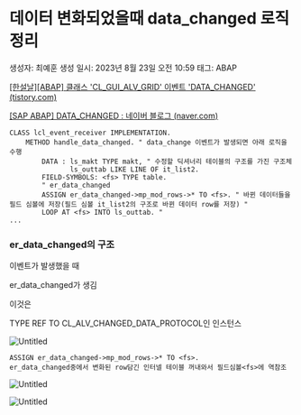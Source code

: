 # 데이터 변화되었을때 data_changed 로직 정리

생성자: 최예훈
생성 일시: 2023년 8월 23일 오전 10:59
태그: ABAP

[[한설날][ABAP] 클래스 'CL_GUI_ALV_GRID' 이벤트 'DATA_CHANGED' (tistory.com)](https://seollal.tistory.com/686)

[[SAP ABAP] DATA_CHANGED : 네이버 블로그 (naver.com)](https://m.blog.naver.com/howwithus/221708021504)

```abap
CLASS lcl_event_receiver IMPLEMENTATION.
	METHOD handle_data_changed. " data_change 이벤트가 발생되면 아래 로직을 수행
	    DATA : ls_makt TYPE makt, " 수정할 딕셔너리 테이블의 구조를 가진 구조체
	           ls_outtab LIKE LINE OF it_list2.
	    FIELD-SYMBOLS: <fs> TYPE table.
	    " er_data_changed
	    ASSIGN er_data_changed->mp_mod_rows->* TO <fs>. " 바뀐 데이터들을 필드 심볼에 저장(필드 심볼 it_list2의 구조로 바뀐 데이터 row를 저장) "
	    LOOP AT <fs> INTO ls_outtab. "
...
```

### er_data_changed의 구조

이벤트가 발생했을 때 

er_data_changed가 생김

이것은 

TYPE REF TO CL_ALV_CHANGED_DATA_PROTOCOL인 인스턴스

![Untitled](%E1%84%83%E1%85%A6%E1%84%8B%E1%85%B5%E1%84%90%E1%85%A5%20%E1%84%87%E1%85%A7%E1%86%AB%E1%84%92%E1%85%AA%E1%84%83%E1%85%AC%E1%84%8B%E1%85%A5%E1%86%BB%E1%84%8B%E1%85%B3%E1%86%AF%E1%84%84%E1%85%A2%20data_changed%20%E1%84%85%E1%85%A9%E1%84%8C%E1%85%B5%E1%86%A8%20%E1%84%8C%E1%85%A5%E1%86%BC%E1%84%85%E1%85%B5%20a662818d8af94d16a3adfc22d8f0c5fe/Untitled.png)

```abap
ASSIGN er_data_changed->mp_mod_rows->* TO <fs>. 
er_data_changed중에서 변화된 row담긴 인터넬 테이블 꺼내와서 필드심볼<fs>에 역참조
```

![Untitled](%E1%84%83%E1%85%A6%E1%84%8B%E1%85%B5%E1%84%90%E1%85%A5%20%E1%84%87%E1%85%A7%E1%86%AB%E1%84%92%E1%85%AA%E1%84%83%E1%85%AC%E1%84%8B%E1%85%A5%E1%86%BB%E1%84%8B%E1%85%B3%E1%86%AF%E1%84%84%E1%85%A2%20data_changed%20%E1%84%85%E1%85%A9%E1%84%8C%E1%85%B5%E1%86%A8%20%E1%84%8C%E1%85%A5%E1%86%BC%E1%84%85%E1%85%B5%20a662818d8af94d16a3adfc22d8f0c5fe/Untitled%201.png)

![Untitled](%E1%84%83%E1%85%A6%E1%84%8B%E1%85%B5%E1%84%90%E1%85%A5%20%E1%84%87%E1%85%A7%E1%86%AB%E1%84%92%E1%85%AA%E1%84%83%E1%85%AC%E1%84%8B%E1%85%A5%E1%86%BB%E1%84%8B%E1%85%B3%E1%86%AF%E1%84%84%E1%85%A2%20data_changed%20%E1%84%85%E1%85%A9%E1%84%8C%E1%85%B5%E1%86%A8%20%E1%84%8C%E1%85%A5%E1%86%BC%E1%84%85%E1%85%B5%20a662818d8af94d16a3adfc22d8f0c5fe/Untitled%202.png)